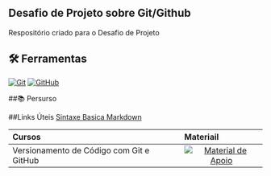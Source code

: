 ## Desafio de Projeto sobre Git/Github
 Respositório criado para o Desafio de Projeto

## 🛠 Ferramentas
[![Git](https://img.shields.io/badge/Git-000?style=for-the-badge&logo=git&logoColor=E94D5F)](https://git-scm.com/doc) 
[![GitHub](https://img.shields.io/badge/GitHub-000?style=for-the-badge&logo=github&logoColor=30A3DC)](https://docs.github.com/)
<br>

##📚 Persurso
<table>
  <thead>
    <tr align="left">
      <th>Cursos</th>
      <th>Materiail</th>
    </tr>
  </thead>
  <tbody align="left">
    <tr>
      <td>Versionamento de Código com Git e GitHub</td>
      <td align="center">
        <a href="https://github.com/eduardodneves/dio-desafio-github/tree/main/Versionamento%20de%20Código%20com%20Git%20e%20GitHub">
           <img align="center" alt="Material de Apoio" src="https://img.shields.io/badge/Ver%20Material-30A3DC?style=for-the-badge">
        </a>
      </td>
    <tr>

##Links Úteis
[Sintaxe Basica Markdown](https://www.markdownguide.org/basic-syntax/)
